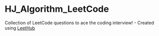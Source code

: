 # HJ_Algorithm_LeetCode
Collection of LeetCode questions to ace the coding interview! - Created using [LeetHub](https://github.com/QasimWani/LeetHub)

